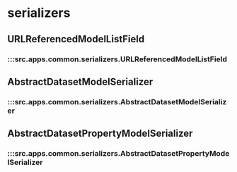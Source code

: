 # serializers

## URLReferencedModelListField

### :::src.apps.common.serializers.URLReferencedModelListField

## AbstractDatasetModelSerializer

### :::src.apps.common.serializers.AbstractDatasetModelSerializer

## AbstractDatasetPropertyModelSerializer

### :::src.apps.common.serializers.AbstractDatasetPropertyModelSerializer

